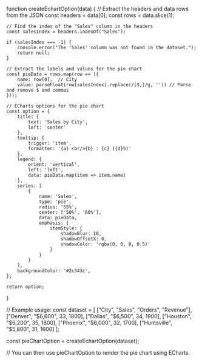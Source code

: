 function createEchartOption(data) {
    // Extract the headers and data rows from the JSON
    const headers = data[0];
    const rows = data.slice(1);

    // Find the index of the "Sales" column in the headers
    const salesIndex = headers.indexOf("Sales");

    if (salesIndex === -1) {
        console.error("The 'Sales' column was not found in the dataset.");
        return null;
    }

    // Extract the labels and values for the pie chart
    const pieData = rows.map(row => ({
        name: row[0],  // City
        value: parseFloat(row[salesIndex].replace(/[$,]/g, '')) // Parse and remove $ and commas
    }));

    // ECharts options for the pie chart
    const option = {
        title: {
            text: 'Sales by City',
            left: 'center'
        },
        tooltip: {
            trigger: 'item',
            formatter: '{a} <br/>{b} : {c} ({d}%)'
        },
        legend: {
            orient: 'vertical',
            left: 'left',
            data: pieData.map(item => item.name)
        },
        series: [
            {
                name: 'Sales',
                type: 'pie',
                radius: '55%',
                center: ['50%', '60%'],
                data: pieData,
                emphasis: {
                    itemStyle: {
                        shadowBlur: 10,
                        shadowOffsetX: 0,
                        shadowColor: 'rgba(0, 0, 0, 0.5)'
                    }
                }
            }
        ],
        backgroundColor: '#2c343c',
    };

    return option;
}

// Example usage:
const dataset = [
    ["City", "Sales", "Orders", "Revenue"],
    ["Denver", "$6,600", 33, 1800],
    ["Dallas", "$6,500", 34, 1900],
    ["Houston", "$6,200", 35, 1800],
    ["Phoenix", "$6,000", 32, 1700],
    ["Huntsville", "$5,800", 31, 1600]
];

const pieChartOption = createEchartOption(dataset);

// You can then use pieChartOption to render the pie chart using ECharts.
